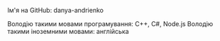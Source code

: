 ﻿Ім'я на GitHub: danya-andrienko


Володію такими мовами програмування: C++, C#, Node.js
Володію такими іноземними мовами: англійська